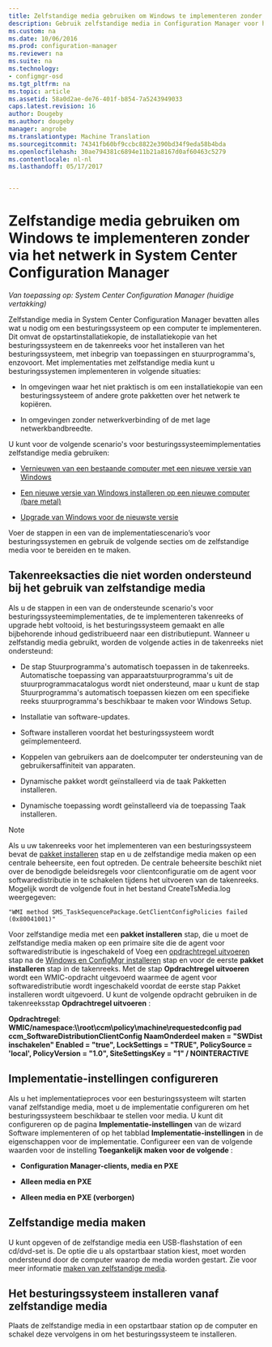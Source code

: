 ```yaml
---
title: Zelfstandige media gebruiken om Windows te implementeren zonder het gebruik van het netwerk | Microsoft-documenten
description: Gebruik zelfstandige media in Configuration Manager voor het implementeren van besturingssystemen waar bandbreedte beperkt wordt of als een optie om te vernieuwen, installeren of upgraden van computers.
ms.custom: na
ms.date: 10/06/2016
ms.prod: configuration-manager
ms.reviewer: na
ms.suite: na
ms.technology:
- configmgr-osd
ms.tgt_pltfrm: na
ms.topic: article
ms.assetid: 58a0d2ae-de76-401f-b854-7a5243949033
caps.latest.revision: 16
author: Dougeby
ms.author: dougeby
manager: angrobe
ms.translationtype: Machine Translation
ms.sourcegitcommit: 74341fb60bf9ccbc8822e390bd34f9eda58b4bda
ms.openlocfilehash: 30ae794381c6894e11b21a8167d0af60463c5279
ms.contentlocale: nl-nl
ms.lasthandoff: 05/17/2017


---
```

# <a name="use-stand-alone-media-to-deploy-windows-without-using-the-network-in-system-center-configuration-manager"></a>Zelfstandige media gebruiken om Windows te implementeren zonder via het netwerk in System Center Configuration Manager

*Van toepassing op: System Center Configuration Manager (huidige vertakking)*

Zelfstandige media in System Center Configuration Manager bevatten alles wat u nodig om een besturingssysteem op een computer te implementeren. Dit omvat de opstartinstallatiekopie, de installatiekopie van het besturingssysteem en de takenreeks voor het installeren van het besturingssysteem, met inbegrip van toepassingen en stuurprogramma's, enzovoort. Met implementaties met zelfstandige media kunt u besturingssystemen implementeren in volgende situaties:  

-   In omgevingen waar het niet praktisch is om een installatiekopie van een besturingssysteem of andere grote pakketten over het netwerk te kopiëren.  

-   In omgevingen zonder netwerkverbinding of de met lage netwerkbandbreedte.  

U kunt voor de volgende scenario's voor besturingssysteemimplementaties zelfstandige media gebruiken:  

-   [Vernieuwen van een bestaande computer met een nieuwe versie van Windows](refresh-an-existing-computer-with-a-new-version-of-windows.md)  

-   [Een nieuwe versie van Windows installeren op een nieuwe computer (bare metal)](install-new-windows-version-new-computer-bare-metal.md)  

-   [Upgrade van Windows voor de nieuwste versie](upgrade-windows-to-the-latest-version.md)  

 Voer de stappen in een van de implementatiescenario’s voor besturingssystemen en gebruik de volgende secties om de zelfstandige media voor te bereiden en te maken.  

## <a name="task-sequence-actions-not-supported-when-using-stand-alone-media"></a>Takenreeksacties die niet worden ondersteund bij het gebruik van zelfstandige media  
 Als u de stappen in een van de ondersteunde scenario's voor besturingssysteemimplementaties, de te implementeren takenreeks of upgrade hebt voltooid, is het besturingssysteem gemaakt en alle bijbehorende inhoud gedistribueerd naar een distributiepunt. Wanneer u zelfstandig media gebruikt, worden de volgende acties in de takenreeks niet ondersteund:  

-   De stap Stuurprogramma's automatisch toepassen in de takenreeks. Automatische toepassing van apparaatstuurprogramma's uit de stuurprogrammacatalogus wordt niet ondersteund, maar u kunt de stap Stuurprogramma's automatisch toepassen kiezen om een specifieke reeks stuurprogramma's beschikbaar te maken voor Windows Setup.  

-   Installatie van software-updates.  

-   Software installeren voordat het besturingssysteem wordt geïmplementeerd.  

-   Koppelen van gebruikers aan de doelcomputer ter ondersteuning van de gebruikersaffiniteit van apparaten.  

-   Dynamische pakket wordt geïnstalleerd via de taak Pakketten installeren.  

-   Dynamische toepassing wordt geïnstalleerd via de toepassing Taak installeren.  

> [!NOTE]  
>  Als u uw takenreeks voor het implementeren van een besturingssysteem bevat de [pakket installeren](../understand/task-sequence-steps.md#BKMK_InstallPackage) stap en u de zelfstandige media maken op een centrale beheersite, een fout optreden. De centrale beheersite beschikt niet over de benodigde beleidsregels voor clientconfiguratie om de agent voor softwaredistributie in te schakelen tijdens het uitvoeren van de takenreeks. Mogelijk wordt de volgende fout in het bestand CreateTsMedia.log weergegeven:  
>   
>  `"WMI method SMS_TaskSequencePackage.GetClientConfigPolicies failed (0x80041001)"`
>   
>  Voor zelfstandige media met een **pakket installeren** stap, die u moet de zelfstandige media maken op een primaire site die de agent voor softwaredistributie is ingeschakeld of Voeg een [opdrachtregel uitvoeren](../understand/task-sequence-steps.md#BKMK_RunCommandLine) stap na de [Windows en ConfigMgr installeren](../understand/task-sequence-steps.md#BKMK_SetupWindowsandConfigMgr) stap en voor de eerste **pakket installeren** stap in de takenreeks. Met de stap **Opdrachtregel uitvoeren** wordt een WMIC-opdracht uitgevoerd waarmee de agent voor softwaredistributie wordt ingeschakeld voordat de eerste stap Pakket installeren wordt uitgevoerd. U kunt de volgende opdracht gebruiken in de takenreeksstap **Opdrachtregel uitvoeren** :  
>   
>  **Opdrachtregel**: **WMIC/namespace:\\\root\ccm\policy\machine\requestedconfig pad ccm_SoftwareDistributionClientConfig NaamOnderdeel maken = "SWDist inschakelen" Enabled = "true", LockSettings = "TRUE", PolicySource = 'local', PolicyVersion = "1.0", SiteSettingsKey = "1" / NOINTERACTIVE**  

## <a name="configure-deployment-settings"></a>Implementatie-instellingen configureren  
 Als u het implementatieproces voor een besturingssysteem wilt starten vanaf zelfstandige media, moet u de implementatie configureren om het besturingssysteem beschikbaar te stellen voor media. U kunt dit configureren op de pagina **Implementatie-instellingen** van de wizard Software implementeren of op het tabblad **Implementatie-instellingen** in de eigenschappen voor de implementatie.  Configureer een van de volgende waarden voor de instelling **Toegankelijk maken voor de volgende** :  

-   **Configuration Manager-clients, media en PXE**  

-   **Alleen media en PXE**  

-   **Alleen media en PXE (verborgen)**  

## <a name="create-the-stand-alone-media"></a>Zelfstandige media maken  
 U kunt opgeven of de zelfstandige media een USB-flashstation of een cd/dvd-set is. De optie die u als opstartbaar station kiest, moet worden ondersteund door de computer waarop de media worden gestart. Zie voor meer informatie [maken van zelfstandige media](create-stand-alone-media.md).  

## <a name="install-the-operating-system-from-stand-alone-media"></a>Het besturingssysteem installeren vanaf zelfstandige media  
 Plaats de zelfstandige media in een opstartbaar station op de computer en schakel deze vervolgens in om het besturingssysteem te installeren.  

